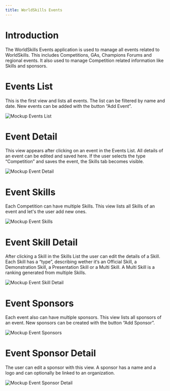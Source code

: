 ```yaml
---
title: WorldSkills Events
---
```


# Introduction

The WorldSkills Events application is used to manage all events related to WorldSkills. This includes Competitions, GAs, Champions Forums and regional events. It also used to manage Competition related information like Skills and sponsors.

# Events List

This is the first view and lists all events. The list can be filtered by name and date. New events can be added with the button “Add Event”.

![Mockup Events List](mockups/events.png)

# Event Detail

This view appears after clicking on an event in the Events List. All details of an event can be edited and saved here. If the user selects the type “Competition” and saves the event, the Skills tab becomes visible.

![Mockup Event Detail](mockups/event.png)

# Event Skills

Each Competition can have multiple Skills. This view lists all Skills of an event and let's the user add new ones.

![Mockup Event Skills](mockups/skills.png)

# Event Skill Detail

After clicking a Skill in the Skills List the user can edit the details of a Skill. Each Skill has a “type”, describing wether it‘s an Official Skill, a Demonstration Skill, a Presentation Skill or a Multi Skill. A Multi Skill is a ranking generated from multiple Skills.

![Mockup Event Skill Detail](mockups/skill.png)

# Event Sponsors

Each event also can have multiple sponsors. This view lists all sponsors of an event. New sponsors can be created with the button “Add Sponsor”.

![Mockup Event Sponsors](mockups/sponsors.png)

# Event Sponsor Detail

The user can edit a sponsor with this view. A sponsor has a name and a logo and can optionally be linked to an organization.

![Mockup Event Sponsor Detail](mockups/sponsor.png)
